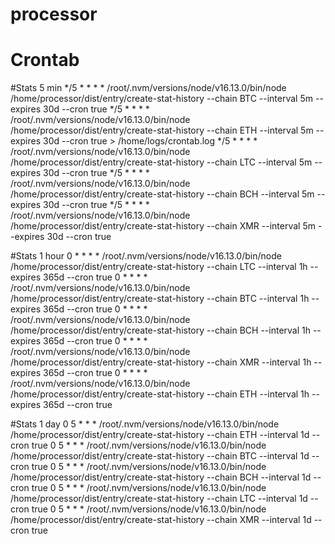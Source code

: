 # processor


# Crontab

#Stats 5 min
*/5 * * * * /root/.nvm/versions/node/v16.13.0/bin/node /home/processor/dist/entry/create-stat-history --chain BTC --interval 5m --expires 30d --cron true
*/5 * * * * /root/.nvm/versions/node/v16.13.0/bin/node /home/processor/dist/entry/create-stat-history --chain ETH --interval 5m --expires 30d --cron true > /home/logs/crontab.log
*/5 * * * * /root/.nvm/versions/node/v16.13.0/bin/node /home/processor/dist/entry/create-stat-history --chain LTC --interval 5m --expires 30d --cron true
*/5 * * * * /root/.nvm/versions/node/v16.13.0/bin/node /home/processor/dist/entry/create-stat-history --chain BCH --interval 5m --expires 30d --cron true
*/5 * * * * /root/.nvm/versions/node/v16.13.0/bin/node /home/processor/dist/entry/create-stat-history --chain XMR --interval 5m --expires 30d --cron true

#Stats 1 hour
0 * * * * /root/.nvm/versions/node/v16.13.0/bin/node /home/processor/dist/entry/create-stat-history --chain LTC --interval 1h --expires 365d --cron true
0 * * * * /root/.nvm/versions/node/v16.13.0/bin/node /home/processor/dist/entry/create-stat-history --chain BTC --interval 1h --expires 365d --cron true
0 * * * * /root/.nvm/versions/node/v16.13.0/bin/node /home/processor/dist/entry/create-stat-history --chain BCH --interval 1h --expires 365d --cron true
0 * * * * /root/.nvm/versions/node/v16.13.0/bin/node /home/processor/dist/entry/create-stat-history --chain XMR --interval 1h --expires 365d --cron true
0 * * * * /root/.nvm/versions/node/v16.13.0/bin/node /home/processor/dist/entry/create-stat-history --chain ETH --interval 1h --expires 365d --cron true

#Stats 1 day
0 5 * * * /root/.nvm/versions/node/v16.13.0/bin/node /home/processor/dist/entry/create-stat-history --chain ETH --interval 1d --cron true
0 5 * * * /root/.nvm/versions/node/v16.13.0/bin/node /home/processor/dist/entry/create-stat-history --chain BTC --interval 1d --cron true
0 5 * * * /root/.nvm/versions/node/v16.13.0/bin/node /home/processor/dist/entry/create-stat-history --chain BCH --interval 1d --cron true
0 5 * * * /root/.nvm/versions/node/v16.13.0/bin/node /home/processor/dist/entry/create-stat-history --chain LTC --interval 1d --cron true
0 5 * * * /root/.nvm/versions/node/v16.13.0/bin/node /home/processor/dist/entry/create-stat-history --chain XMR --interval 1d --cron true